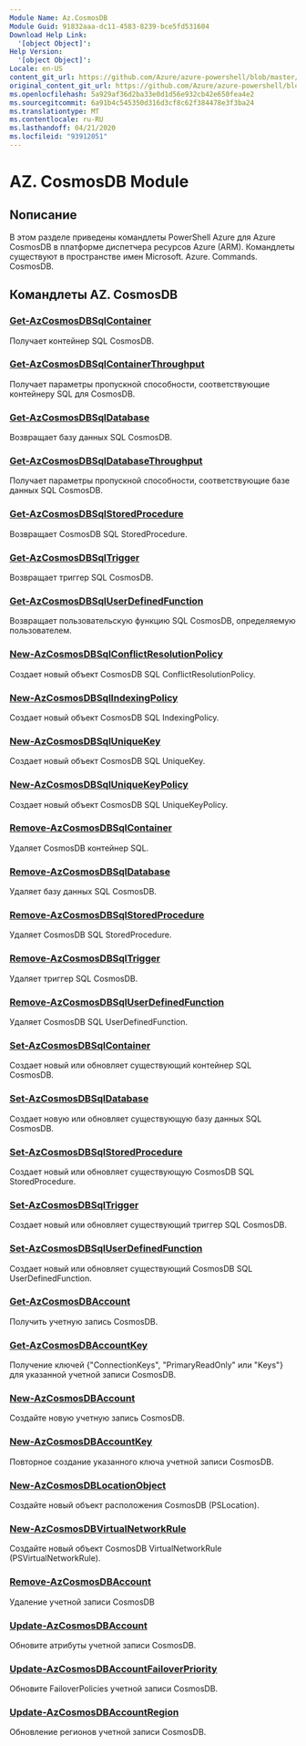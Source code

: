 ```yaml
---
Module Name: Az.CosmosDB
Module Guid: 91832aaa-dc11-4583-8239-bce5fd531604
Download Help Link:
  '[object Object]': 
Help Version:
  '[object Object]': 
Locale: en-US
content_git_url: https://github.com/Azure/azure-powershell/blob/master/src/CosmosDB/CosmosDB/help/Az.CosmosDB.md
original_content_git_url: https://github.com/Azure/azure-powershell/blob/master/src/CosmosDB/CosmosDB/help/Az.CosmosDB.md
ms.openlocfilehash: 5a929af36d2ba33e0d1d56e932cb42e650fea4e2
ms.sourcegitcommit: 6a91b4c545350d316d3cf8c62f384478e3f3ba24
ms.translationtype: MT
ms.contentlocale: ru-RU
ms.lasthandoff: 04/21/2020
ms.locfileid: "93912051"
---
```

# AZ. CosmosDB Module
## Nописание
В этом разделе приведены командлеты PowerShell Azure для Azure CosmosDB в платформе диспетчера ресурсов Azure (ARM). Командлеты существуют в пространстве имен Microsoft. Azure. Commands. CosmosDB.

## Командлеты AZ. CosmosDB
### [Get-AzCosmosDBSqlContainer](Get-AzCosmosDBSqlContainer.md)
Получает контейнер SQL CosmosDB.

### [Get-AzCosmosDBSqlContainerThroughput](Get-AzCosmosDBSqlContainerThroughput.md)
Получает параметры пропускной способности, соответствующие контейнеру SQL для CosmosDB.

### [Get-AzCosmosDBSqlDatabase](Get-AzCosmosDBSqlDatabase.md)
Возвращает базу данных SQL CosmosDB.

### [Get-AzCosmosDBSqlDatabaseThroughput](Get-AzCosmosDBSqlDatabaseThroughput.md)
Получает параметры пропускной способности, соответствующие базе данных SQL CosmosDB.

### [Get-AzCosmosDBSqlStoredProcedure](Get-AzCosmosDBSqlStoredProcedure.md)
Возвращает CosmosDB SQL StoredProcedure.

### [Get-AzCosmosDBSqlTrigger](Get-AzCosmosDBSqlTrigger.md)
Возвращает триггер SQL CosmosDB.

### [Get-AzCosmosDBSqlUserDefinedFunction](Get-AzCosmosDBSqlUserDefinedFunction.md)
Возвращает пользовательскую функцию SQL CosmosDB, определяемую пользователем.

### [New-AzCosmosDBSqlConflictResolutionPolicy](New-AzCosmosDBSqlConflictResolutionPolicy.md)
Создает новый объект CosmosDB SQL ConflictResolutionPolicy.

### [New-AzCosmosDBSqlIndexingPolicy](New-AzCosmosDBSqlIndexingPolicy.md)
Создает новый объект CosmosDB SQL IndexingPolicy.

### [New-AzCosmosDBSqlUniqueKey](New-AzCosmosDBSqlUniqueKey.md)
Создает новый объект CosmosDB SQL UniqueKey.

### [New-AzCosmosDBSqlUniqueKeyPolicy](New-AzCosmosDBSqlUniqueKeyPolicy.md)
Создает новый объект CosmosDB SQL UniqueKeyPolicy.

### [Remove-AzCosmosDBSqlContainer](Remove-AzCosmosDBSqlContainer.md)
Удаляет CosmosDB контейнер SQL.

### [Remove-AzCosmosDBSqlDatabase](Remove-AzCosmosDBSqlDatabase.md)
Удаляет базу данных SQL CosmosDB.

### [Remove-AzCosmosDBSqlStoredProcedure](Remove-AzCosmosDBSqlStoredProcedure.md)
Удаляет CosmosDB SQL StoredProcedure.

### [Remove-AzCosmosDBSqlTrigger](Remove-AzCosmosDBSqlTrigger.md)
Удаляет триггер SQL CosmosDB.

### [Remove-AzCosmosDBSqlUserDefinedFunction](Remove-AzCosmosDBSqlUserDefinedFunction.md)
Удаляет CosmosDB SQL UserDefinedFunction.

### [Set-AzCosmosDBSqlContainer](Set-AzCosmosDBSqlContainer.md)
Создает новый или обновляет существующий контейнер SQL CosmosDB.

### [Set-AzCosmosDBSqlDatabase](Set-AzCosmosDBSqlDatabase.md)
Создает новую или обновляет существующую базу данных SQL CosmosDB.

### [Set-AzCosmosDBSqlStoredProcedure](Set-AzCosmosDBSqlStoredProcedure.md)
Создает новый или обновляет существующую CosmosDB SQL StoredProcedure.

### [Set-AzCosmosDBSqlTrigger](Set-AzCosmosDBSqlTrigger.md)
Создает новый или обновляет существующий триггер SQL CosmosDB.

### [Set-AzCosmosDBSqlUserDefinedFunction](Set-AzCosmosDBSqlUserDefinedFunction.md)
Создает новый или обновляет существующий CosmosDB SQL UserDefinedFunction.

### [Get-AzCosmosDBAccount](Get-AzCosmosDBAccount.md)
Получить учетную запись CosmosDB.

### [Get-AzCosmosDBAccountKey](Get-AzCosmosDBAccountKey.md)
Получение ключей {"ConnectionKeys", "PrimaryReadOnly" или "Keys"} для указанной учетной записи CosmosDB. 

### [New-AzCosmosDBAccount](New-AzCosmosDBAccount.md)
Создайте новую учетную запись CosmosDB.

### [New-AzCosmosDBAccountKey](New-AzCosmosDBAccountKey.md)
Повторное создание указанного ключа учетной записи CosmosDB.

### [New-AzCosmosDBLocationObject](New-AzCosmosDBLocationObject.md)
Создайте новый объект расположения CosmosDB (PSLocation).

### [New-AzCosmosDBVirtualNetworkRule](New-AzCosmosDBVirtualNetworkRule.md)
Создайте новый объект CosmosDB VirtualNetworkRule (PSVirtualNetworkRule).

### [Remove-AzCosmosDBAccount](Remove-AzCosmosDBAccount.md)
Удаление учетной записи CosmosDB

### [Update-AzCosmosDBAccount](Update-AzCosmosDBAccount.md)
Обновите атрибуты учетной записи CosmosDB.

### [Update-AzCosmosDBAccountFailoverPriority](Update-AzCosmosDBAccountFailoverPriority.md)
Обновите FailoverPolicies учетной записи CosmosDB.

### [Update-AzCosmosDBAccountRegion](Update-AzCosmosDBAccountRegion.md)
Обновление регионов учетной записи CosmosDB.
